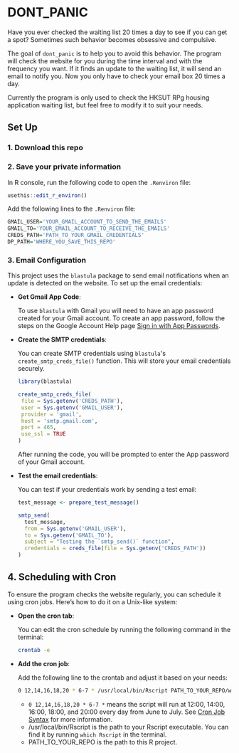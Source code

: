 # DONT_PANIC

<!-- badges: start -->

<!-- badges: end -->

Have you ever checked the waiting list 20 times a day to see if you can get a spot? Sometimes such behavior becomes obsessive and compulsive. 

The goal of `dont_panic` is to help you to avoid this behavior. The program will check the website for you during the time interval and with the frequency you want. If it finds an update to the waiting list, it will send an email to notify you. Now you only have to check your email box 20 times a day.

Currently the program is only used to check the HKSUT RPg housing application waiting list, but feel free to modify it to suit your needs.

## Set Up

### 1. Download this repo

### 2. Save your private information
In R console, run the following code to open the `.Renviron` file:
```r
usethis::edit_r_environ()
```
Add the following lines to the `.Renviron` file:
```r
GMAIL_USER='YOUR_GMAIL_ACCOUNT_TO_SEND_THE_EMAILS'
GMAIL_TO='YOUR_EMAIL_ACCOUNT_TO_RECEIVE_THE_EMAILS'
CREDS_PATH='PATH_TO_YOUR_GMAIL_CREDENTIALS'
DP_PATH='WHERE_YOU_SAVE_THIS_REPO'
````

### 3. Email Configuration

This project uses the `blastula` package to send email notifications when an update is detected on the website. To set up the email credentials:

- **Get Gmail App Code**:

  To use `blastula` with Gmail you will need to have an app password created for your Gmail account. To create an app password, follow the steps on the Google Account Help page [Sign in with App Passwords](https://support.google.com/accounts/answer/185833?hl=en).

- **Create the SMTP credentials**:
   
   You can create SMTP credentials using `blastula`'s `create_smtp_creds_file()` function. This will store your email credentials securely.

   ```r
   library(blastula)

   create_smtp_creds_file(
    file = Sys.getenv('CREDS_PATH'),
    user = Sys.getenv('GMAIL_USER'),
    provider = 'gmail',
    host = 'smtp.gmail.com',
    port = 465,
    use_ssl = TRUE
  )
   ```
   After running the code, you will be prompted to enter the App password of your Gmail account.
   
- **Test the email credentials**:

    You can test if your credentials work by sending a test email:
  
    ```r
    test_message <- prepare_test_message()
  
    smtp_send(
      test_message, 
      from = Sys.getenv('GMAIL_USER'), 
      to = Sys.getenv('GMAIL_TO'), 
      subject = "Testing the `smtp_send()` function",
      credentials = creds_file(file = Sys.getenv('CREDS_PATH'))
    )
    ```
  
## 4. Scheduling with Cron

To ensure the program checks the website regularly, you can schedule it using cron jobs. Here’s how to do it on a Unix-like system:

- **Open the cron tab**:

  You can edit the cron schedule by running the following command in the terminal:
  ```bash
  crontab -e
  ```
- **Add the cron job**:

    Add the following line to the crontab and adjust it based on your needs:
    
    ```bash
    0 12,14,16,18,20 * 6-7 * /usr/local/bin/Rscript PATH_TO_YOUR_REPO/wl_reminder.R
    ```
    
    - `0 12,14,16,18,20 * 6-7 *` means the script will run at 12:00, 14:00, 16:00, 18:00, and 20:00 every day from June to July. See [Cron Job Syntax](https://en.wikipedia.org/wiki/Cron#Overview) for more information.
  	- /usr/local/bin/Rscript is the path to your Rscript executable. You can find it by running `which Rscript` in the terminal.
  	-  PATH_TO_YOUR_REPO is the path to this R project.